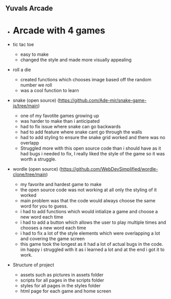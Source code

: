 ## Yuvals Arcade 

- # Arcade with 4 games

- tic tac toe
  -   easy to make
  -   changed the style and made more visually appealing 
- roll a die
  -   created functions which chooses image based off the random number we roll
  -   was a cool function to learn
- snake (open source) (https://github.com/Ade-mir/snake-game-js/tree/main)
  -   one of my favotite games growing up
  -   was harder to make than i anticipated
  -   had to fix issue where snake can go backwards
  -   had to add feature where snake cant go through the walls
  -   had to add styling to ensure the snake grid worked and there was no overlapp
  -   Struggled more with this open source code than i should have as it had bugs i needed to fix, I really liked the style of the game so it was worth a struggle.
- wordle (open source) (https://github.com/WebDevSimplified/wordle-clone/tree/main)
  -   my favorite and hardest game to make
  -   the open source code was not working at all only the styling of it worked
  -   main problem was that the code would always choose the same word for you to guess.
  -   i had to add functions which would intialize a game and choose a new word each time
  -   i had to add a button which allows the user to play multiple times and chooses a new word each time
  -   i had to fix a lot of the style elements which were overlapping a lot and covering the game screen
  -   this game took the longest as it had a lot of actual bugs in the code. im happy i struggled with it as i learned a lot and at the end i got it to work. 


- Structure of project
  -   assets such as pictures in assets folder
  -   scripts for all pages in the scripts folder
  -   styles for all pages in the styles folder
  -   html page for each game and home screen 
  
